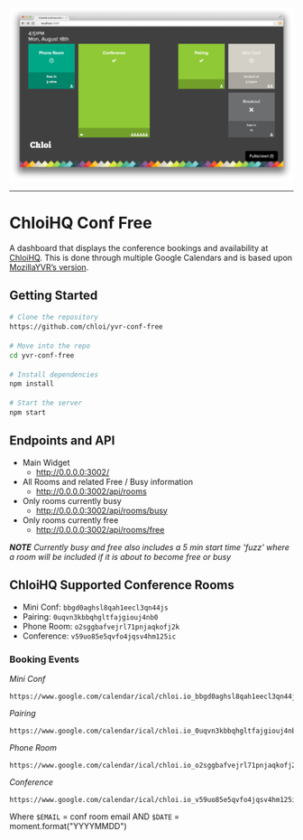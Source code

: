 [![Screenshot of the ChloiHQ conf free display.](preview.png)](https://github.com/chloi/yvr-conf-free)

***

# ChloiHQ Conf Free

A dashboard that displays the conference bookings and availability at [ChloiHQ](http://chloi.io). This is done through multiple Google Calendars and is based upon [MozillaYVR’s version](https://yvr-conf.paas.allizom.org/).

## Getting Started

```sh
# Clone the repository
https://github.com/chloi/yvr-conf-free

# Move into the repo
cd yvr-conf-free

# Install dependencies
npm install

# Start the server
npm start
```

## Endpoints and API

* Main Widget
  * http://0.0.0.0:3002/
* All Rooms and related Free / Busy information
  * http://0.0.0.0:3002/api/rooms
* Only rooms currently busy
  * http://0.0.0.0:3002/api/rooms/busy
* Only rooms currently free
  * http://0.0.0.0:3002/api/rooms/free

_**NOTE** Currently busy and free also includes a 5 min start time 'fuzz' where a room will be included if it is about to become free or busy_

## ChloiHQ Supported Conference Rooms

* Mini Conf: `bbgd0aghsl8qah1eecl3qn44js`
* Pairing: `0uqvn3kbbqhgltfajgiouj4nb0`
* Phone Room: `o2sggbafvejrl71pnjaqkofj2k`
* Conference: `v59uo85e5qvfo4jqsv4hm125ic`

### Booking Events

_Mini Conf_

```
https://www.google.com/calendar/ical/chloi.io_bbgd0aghsl8qah1eecl3qn44js%40group.calendar.google.com/public/basic.ics
```

_Pairing_

```
https://www.google.com/calendar/ical/chloi.io_0uqvn3kbbqhgltfajgiouj4nb0%40group.calendar.google.com/public/basic.ics
```

_Phone Room_

```
https://www.google.com/calendar/ical/chloi.io_o2sggbafvejrl71pnjaqkofj2k%40group.calendar.google.com/public/basic.ics
```

_Conference_

```
https://www.google.com/calendar/ical/chloi.io_v59uo85e5qvfo4jqsv4hm125ic%40group.calendar.google.com/public/basic.ics
```

Where `$EMAIL` = conf room email AND `$DATE` = moment.format("YYYYMMDD")

<!--
Deployment at Mozilla YVR
=============

*This will only apply for folks that have Mozilla LDAP accounts*

To deploy to the Mozilla PaaS, you will first need to be a member of the YVR group. If you're not, feel free to ping cturra for access.
With access (and the stackato client), run the following commands to login and join the group:

```
  stackato target api.paas.allizom.org
  stackato login <email>
  stackato group yvr
```

From this point, you can deploy normally :)
-->
